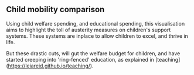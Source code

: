 ## Child mobility comparison

<script async src="//jsfiddle.net/LeiaR/ucrxkLqz/embed/result/"></script>

Using child welfare spending, and educational spending, this visualisation aims to highlight the toll of austerity measures on children's support systems. These systems are inplace to allow children to excel, and thrive in life. 

But these drastic cuts, will gut the welfare budget for children, and have started creeping into 'ring-fenced' education, as explained in [teaching] (https://leiareid.github.io/teaching/).
